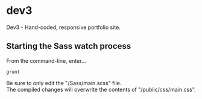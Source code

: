# dev3
Dev3 - Hand-coded, responsive portfolio site.

## Starting the Sass watch process

From the command-line, enter...

```grunt```

Be sure to only edit the "/Sass/main.scss" file.  
The compiled changes will overwrite the contents of "/public/css/main.css".
